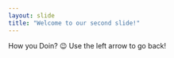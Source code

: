 ```yaml
---
layout: slide
title: "Welcome to our second slide!"
---
```

How you Doin? 😉
Use the left arrow to go back!
